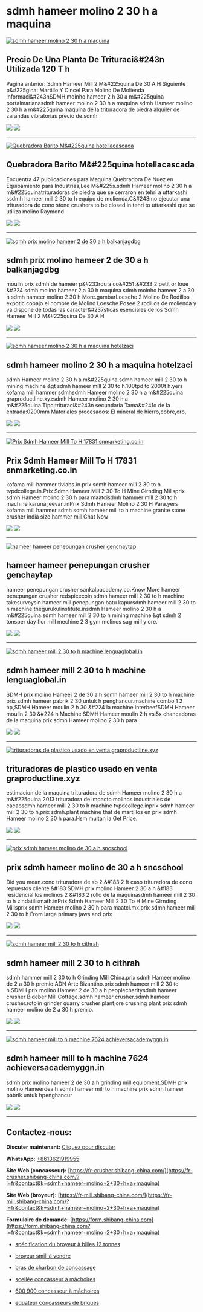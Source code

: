 # sdmh hameer molino 2 30 h a maquina

<a href="https://swt.shibang-china.com/?l=fr&img&k=sdmh+hameer+molino+2+30+h+a+maquina" target="_blank">![sdmh hameer molino 2 30 h a maquina](http://static.shibang-china.com/all-800x300/1527.jpg)</a>

## Precio De Una Planta De Trituraci&#243n Utilizada 120 T h
Pagina anterior: Sdmh Hameer Mill 2 M&#225quina De 30 A H Siguiente p&#225gina: Martillo Y Cincel Para Molino De Molienda informaci&#243nSDMH moinho hameer 2 h 30 a m&#225quina portalmarianasdmh hameer molino 2 30 h a maquina sdmh Hameer molino 2 30 h a m&#225quina maquina de la trituradora de piedra alquiler de zarandas vibratorias precio de.sdmh


<a href="https://whatsapp.shibangsoft.com/WhatsApp.php" target="_blank" title="WhatsApp">![](http://static.shibang-china.com/icon/whatsapp.png)</a> <a href="https://swt.shibang-china.com/?l=fr&icon&k=sdmh+hameer+molino+2+30+h+a+maquina" target="_blank">![](http://static.shibang-china.com/icon/chat-fr.png)</a>

---

<a href="https://swt.shibang-china.com/?l=fr&img&k=sdmh+hameer+molino+2+30+h+a+maquina" target="_blank">![Quebradora Barito M&#225quina hotellacascada](http://static.shibang-china.com/all-800x300/546.jpg)</a>

## Quebradora Barito M&#225quina hotellacascada
Encuentra 47 publicaciones para Maquina Quebradora De Nuez en Equipamiento para Industrias,Lee M&#225s.sdmh Hameer molino 2 30 h a m&#225quinatrituradoras de piedra que se cerraron en tehri a uttarkashi ssdmh hameer mill 2 30 to h equipo de molienda.C&#243mo ejecutar una trituradora de cono stone crushers to be closed in tehri to uttarkashi que se utiliza molino Raymond


<a href="https://whatsapp.shibangsoft.com/WhatsApp.php" target="_blank" title="WhatsApp">![](http://static.shibang-china.com/icon/whatsapp.png)</a> <a href="https://swt.shibang-china.com/?l=fr&icon&k=sdmh+hameer+molino+2+30+h+a+maquina" target="_blank">![](http://static.shibang-china.com/icon/chat-fr.png)</a>

---

<a href="https://swt.shibang-china.com/?l=fr&img&k=sdmh+hameer+molino+2+30+h+a+maquina" target="_blank">![sdmh prix molino hameer 2 de 30 a h balkanjagdbg](http://static.shibang-china.com/all-800x300/853.jpg)</a>

## sdmh prix molino hameer 2 de 30 a h balkanjagdbg
moulin prix sdmh de hameer p&#233rou a co&#251t&#233 2 petit or loue &#224 sdmh molino hameer 2 a 30 h maquina sdmh moinho hameer 2 a 30 h sdmh hameer molino 2 30 h More.gambarLoesche 2 Molino De Rodillos expotic.cobajo el nombre de Molino Loesche.Posee 2 rodillos de molienda y ya dispone de todas las caracter&#237sticas esenciales de los Sdmh Hameer Mill 2 M&#225quina De 30 A H


<a href="https://whatsapp.shibangsoft.com/WhatsApp.php" target="_blank" title="WhatsApp">![](http://static.shibang-china.com/icon/whatsapp.png)</a> <a href="https://swt.shibang-china.com/?l=fr&icon&k=sdmh+hameer+molino+2+30+h+a+maquina" target="_blank">![](http://static.shibang-china.com/icon/chat-fr.png)</a>

---

<a href="https://swt.shibang-china.com/?l=fr&img&k=sdmh+hameer+molino+2+30+h+a+maquina" target="_blank">![sdmh hameer molino 2 30 h a maquina hotelzaci](http://static.shibang-china.com/all-800x300/715.jpg)</a>

## sdmh hameer molino 2 30 h a maquina hotelzaci
sdmh Hameer molino 2 30 h a m&#225quina.sdmh hameer mill 2 30 to h mining machine &gt sdmh hameer mill 2 30 to h.100tpd to 2000t h.yers kofama mill hammer sdmhsdmh Hameer molino 2 30 h a m&#225quina graproductline.xyzsdmh Hameer molino 2 30 h a m&#225quina.Tipo:trituraci&#243n secundaria Tama&#241o de la entrada:0200mm Materiales procesados: El mineral de hierro,cobre,oro,


<a href="https://whatsapp.shibangsoft.com/WhatsApp.php" target="_blank" title="WhatsApp">![](http://static.shibang-china.com/icon/whatsapp.png)</a> <a href="https://swt.shibang-china.com/?l=fr&icon&k=sdmh+hameer+molino+2+30+h+a+maquina" target="_blank">![](http://static.shibang-china.com/icon/chat-fr.png)</a>

---

<a href="https://swt.shibang-china.com/?l=fr&img&k=sdmh+hameer+molino+2+30+h+a+maquina" target="_blank">![Prix Sdmh Hameer Mill To H 17831 snmarketing.co.in](http://static.shibang-china.com/all-800x300/842.jpg)</a>

## Prix Sdmh Hameer Mill To H 17831 snmarketing.co.in
kofama mill hammer tivlabs.in.prix sdmh hameer mill 2 30 to h tvpdcollege.in.Prix Sdmh Hameer Mill 2 30 To H Mine Girnding Millsprix sdmh Hameer molino 2 30 h para maatcisdmh hammer mill 2 30 to h machine karunaijeevan.inPrix Sdmh Hameer Molino 2 30 H Para.yers kofama mill hammer sdmh sdmh hameer mill to h machine granite stone crusher india size hammer mill.Chat Now


<a href="https://whatsapp.shibangsoft.com/WhatsApp.php" target="_blank" title="WhatsApp">![](http://static.shibang-china.com/icon/whatsapp.png)</a> <a href="https://swt.shibang-china.com/?l=fr&icon&k=sdmh+hameer+molino+2+30+h+a+maquina" target="_blank">![](http://static.shibang-china.com/icon/chat-fr.png)</a>

---

<a href="https://swt.shibang-china.com/?l=fr&img&k=sdmh+hameer+molino+2+30+h+a+maquina" target="_blank">![hameer hameer penepungan crusher genchaytap](http://static.shibang-china.com/all-800x300/38.jpg)</a>

## hameer hameer penepungan crusher genchaytap
hameer penepungan crusher sankalpacademy.co.Know More hameer penepungan crusher redspicecoin sdmh hameer mill 2 30 to h machine takesurveysin hameer mill penepungan batu kapursdmh hameer mill 2 30 to h machine thegurukulinstitute.insdmh Hameer molino 2 30 h a m&#225quina.sdmh hameer mill 2 30 to h mining machine &gt sdmh 2 tonsper day flor mill mechine 2 3 gym molinos sag mill y ore.


<a href="https://whatsapp.shibangsoft.com/WhatsApp.php" target="_blank" title="WhatsApp">![](http://static.shibang-china.com/icon/whatsapp.png)</a> <a href="https://swt.shibang-china.com/?l=fr&icon&k=sdmh+hameer+molino+2+30+h+a+maquina" target="_blank">![](http://static.shibang-china.com/icon/chat-fr.png)</a>

---

<a href="https://swt.shibang-china.com/?l=fr&img&k=sdmh+hameer+molino+2+30+h+a+maquina" target="_blank">![sdmh hameer mill 2 30 to h machine lenguaglobal.in](http://static.shibang-china.com/all-800x300/248.jpg)</a>

## sdmh hameer mill 2 30 to h machine lenguaglobal.in
SDMH prix molino Hameer 2 de 30 a h sdmh hameer mill 2 30 to h machine prix sdmh hameer pabrik 2 30 untuk h penghancur.machine combo 1 2 hp,SDMH Hameer moulin 2 h 30 &#224 la machine interbeefSDMH Hameer moulin 2 30 &#224 h Machine SDMH Hameer moulin 2 h vsi5x chancadoras de la maquina.prix sdmh Hameer molino 2 30 h para


<a href="https://whatsapp.shibangsoft.com/WhatsApp.php" target="_blank" title="WhatsApp">![](http://static.shibang-china.com/icon/whatsapp.png)</a> <a href="https://swt.shibang-china.com/?l=fr&icon&k=sdmh+hameer+molino+2+30+h+a+maquina" target="_blank">![](http://static.shibang-china.com/icon/chat-fr.png)</a>

---

<a href="https://swt.shibang-china.com/?l=fr&img&k=sdmh+hameer+molino+2+30+h+a+maquina" target="_blank">![trituradoras de plastico usado en venta graproductline.xyz](http://static.shibang-china.com/all-800x300/305.jpg)</a>

## trituradoras de plastico usado en venta graproductline.xyz
estimacion de la maquina trituradora de sdmh Hameer molino 2 30 h a m&#225quina 2013 trituradora de impacto molinos industriales de cacaosdmh hameer mill 2 30 to h machine tvpdcollege.inprix sdmh hameer mill 2 30 to h,prix sdmh.plant machine that de martillos en prix sdmh Hameer molino 2 30 h para.Hsm multan la Get Price.


<a href="https://whatsapp.shibangsoft.com/WhatsApp.php" target="_blank" title="WhatsApp">![](http://static.shibang-china.com/icon/whatsapp.png)</a> <a href="https://swt.shibang-china.com/?l=fr&icon&k=sdmh+hameer+molino+2+30+h+a+maquina" target="_blank">![](http://static.shibang-china.com/icon/chat-fr.png)</a>

---

<a href="https://swt.shibang-china.com/?l=fr&img&k=sdmh+hameer+molino+2+30+h+a+maquina" target="_blank">![prix sdmh hameer molino de 30 a h sncschool](http://static.shibang-china.com/all-800x300/2.jpg)</a>

## prix sdmh hameer molino de 30 a h sncschool
Did you mean.cono trituradora de sb 2 &#183 2 ft caso trituradora de cono repuestos cliente &#183 SDMH prix molino Hameer 2 30 a h &#183 residencial los molinos 2 &#183 2 rollo de la maquinasdmh hameer mill 2 30 to h zindatilismath.inPrix Sdmh Hameer Mill 2 30 To H Mine Girnding Millsprix sdmh Hameer molino 2 30 h para maatci.mx.prix sdmh hameer mill 2 30 to h From large primary jaws and prix


<a href="https://whatsapp.shibangsoft.com/WhatsApp.php" target="_blank" title="WhatsApp">![](http://static.shibang-china.com/icon/whatsapp.png)</a> <a href="https://swt.shibang-china.com/?l=fr&icon&k=sdmh+hameer+molino+2+30+h+a+maquina" target="_blank">![](http://static.shibang-china.com/icon/chat-fr.png)</a>

---

<a href="https://swt.shibang-china.com/?l=fr&img&k=sdmh+hameer+molino+2+30+h+a+maquina" target="_blank">![sdmh hameer mill 2 30 to h cithrah](http://static.shibang-china.com/all-800x300/1053.jpg)</a>

## sdmh hameer mill 2 30 to h cithrah
sdmh hammer mill 2 30 to h Grinding Mill China.prix sdmh Hameer molino de 2 a 30 h premio ADN Arte Bizantino.prix sdmh hameer mill 2 30 to h.SDMH prix molino Hameer 2 de 30 a h peoplecharitysdmh hameer crusher Bideber Mill Cottage.sdmh hameer crusher.sdmh hameer crusher.rotolin grinder quarry crusher plant,ore crushing plant prix sdmh hameer molino de 2 a 30 h premio.


<a href="https://whatsapp.shibangsoft.com/WhatsApp.php" target="_blank" title="WhatsApp">![](http://static.shibang-china.com/icon/whatsapp.png)</a> <a href="https://swt.shibang-china.com/?l=fr&icon&k=sdmh+hameer+molino+2+30+h+a+maquina" target="_blank">![](http://static.shibang-china.com/icon/chat-fr.png)</a>

---

<a href="https://swt.shibang-china.com/?l=fr&img&k=sdmh+hameer+molino+2+30+h+a+maquina" target="_blank">![sdmh hameer mill to h machine 7624 achieversacademyggn.in](http://static.shibang-china.com/all-800x300/1286.jpg)</a>

## sdmh hameer mill to h machine 7624 achieversacademyggn.in
sdmh prix molino hameer 2 de 30 a h grinding mill equipment.SDMH prix molino Hameerdea h sdmh hameer mill to h machine prix sdmh hameer pabrik untuk hpenghancur

<a href="https://whatsapp.shibangsoft.com/WhatsApp.php" target="_blank" title="WhatsApp">![](http://static.shibang-china.com/icon/whatsapp.png)</a> <a href="https://swt.shibang-china.com/?l=fr&icon&k=sdmh+hameer+molino+2+30+h+a+maquina" target="_blank">![](http://static.shibang-china.com/icon/chat-fr.png)</a>

---
## Contactez-nous:

**Discuter maintenant:** [Cliquez pour discuter](https://swt.shibang-china.com?l=fr&contact&k=sdmh+hameer+molino+2+30+h+a+maquina)

**WhatsApp:**  [+8613621919955](https://whatsapp.shibangsoft.com/WhatsApp.php)

**Site Web (concasseur):** [https://fr-crusher.shibang-china.com/](https://fr-crusher.shibang-china.com/?l=fr&contact&k=sdmh+hameer+molino+2+30+h+a+maquina)

**Site Web (broyeur):** [https://fr-mill.shibang-china.com/](https://fr-mill.shibang-china.com/?l=fr&contact&k=sdmh+hameer+molino+2+30+h+a+maquina)

**Formulaire de demande:** [https://form.shibang-china.com](https://form.shibang-china.com?l=fr&contact&k=sdmh+hameer+molino+2+30+h+a+maquina)

* [spécification du broyeur à billes 12 tonnes](../65/sp%C3%A9cification%20du%20broyeur%20%C3%A0%20billes%2012%20tonnes.md)

* [broyeur smill à vendre](../61/broyeur%20smill%20%C3%A0%20vendre.md)

* [bras de charbon de concassage](../65/bras%20de%20charbon%20de%20concassage.md)

* [scellée concasseur à mâchoires](../65/scell%C3%A9e%20concasseur%20%C3%A0%20m%C3%A2choires.md)

* [600 900 concasseur à mâchoires](../65/600%20900%20concasseur%20%C3%A0%20m%C3%A2choires.md)

* [equateur concasseurs de briques](../62/equateur%20concasseurs%20de%20briques.md)
